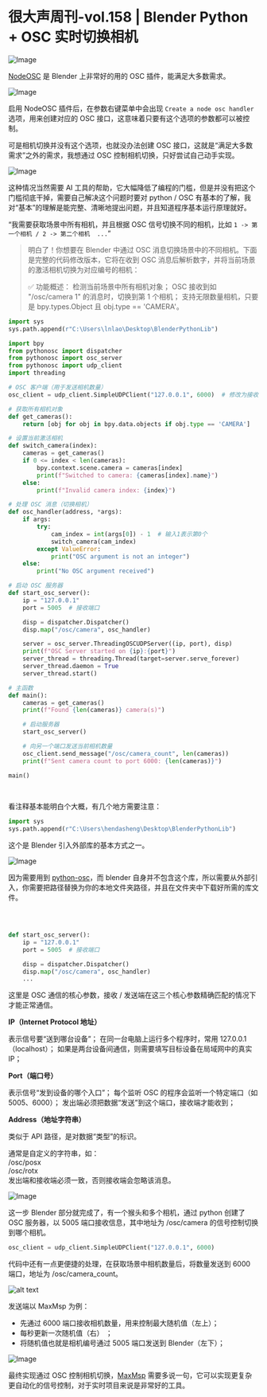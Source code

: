 # 很大声周刊-vol.158 | Blender Python + OSC 实时切换相机
![Image](https://github.com/user-attachments/assets/fd4314f0-1f56-4591-899e-2a5b1bb46b3c)

[NodeOSC](https://github.com/maybites/NodeOSC?tab=readme-ov-file) 是 Blender 上非常好的用的 OSC 插件，能满足大多数需求。

![Image](https://github.com/user-attachments/assets/1f67c5fd-2112-4ef3-a474-9a8c1799d736)

启用 NodeOSC 插件后，在参数右键菜单中会出现 `Create a node osc handler` 选项，用来创建对应的 OSC 接口，这意味着只要有这个选项的参数都可以被控制。

可是相机切换并没有这个选项，也就没办法创建 OSC 接口，这就是“满足大多数需求”之外的需求，我想通过 OSC 控制相机切换，只好尝试自己动手实现。

![Image](https://github.com/user-attachments/assets/dfd978ef-e019-466f-8d3a-dc4bd00b6265)

这种情况当然需要 AI 工具的帮助，它大幅降低了编程的门槛，但是并没有把这个门槛彻底干掉，需要自己解决这个问题时要对 python / OSC 有基本的了解，我对“基本”的理解是能完整、清晰地提出问题，并且知道程序基本运行原理就好。


“我需要获取场景中所有相机，并且根据 OSC 信号切换不同的相机，比如 `1 -> 第一个相机 / 2 -> 第二个相机  ...`”


> 明白了！你想要在 Blender 中通过 OSC 消息切换场景中的不同相机。下面是完整的代码修改版本，它将在收到 OSC 消息后解析数字，并将当前场景的激活相机切换为对应编号的相机：
> 
> ✅ 功能概述：
> 检测当前场景中所有相机对象；
> OSC 接收到如 "/osc/camera 1" 的消息时，切换到第 1 个相机；
> 支持无限数量相机，只要是 bpy.types.Object 且 obj.type == 'CAMERA'。

``` python
import sys
sys.path.append(r"C:\Users\lnlao\Desktop\BlenderPythonLib")

import bpy
from pythonosc import dispatcher
from pythonosc import osc_server
from pythonosc import udp_client
import threading

# OSC 客户端（用于发送相机数量）
osc_client = udp_client.SimpleUDPClient("127.0.0.1", 6000)  # 修改为接收端的地址和端口

# 获取所有相机对象
def get_cameras():
    return [obj for obj in bpy.data.objects if obj.type == 'CAMERA']

# 设置当前激活相机
def switch_camera(index):
    cameras = get_cameras()
    if 0 <= index < len(cameras):
        bpy.context.scene.camera = cameras[index]
        print(f"Switched to camera: {cameras[index].name}")
    else:
        print(f"Invalid camera index: {index}")

# 处理 OSC 消息（切换相机）
def osc_handler(address, *args):
    if args:
        try:
            cam_index = int(args[0]) - 1  # 输入1表示第0个
            switch_camera(cam_index)
        except ValueError:
            print("OSC argument is not an integer")
    else:
        print("No OSC argument received")

# 启动 OSC 服务器
def start_osc_server():
    ip = "127.0.0.1"
    port = 5005  # 接收端口

    disp = dispatcher.Dispatcher()
    disp.map("/osc/camera", osc_handler)

    server = osc_server.ThreadingOSCUDPServer((ip, port), disp)
    print(f"OSC Server started on {ip}:{port}")
    server_thread = threading.Thread(target=server.serve_forever)
    server_thread.daemon = True
    server_thread.start()

# 主函数
def main():
    cameras = get_cameras()
    print(f"Found {len(cameras)} camera(s)")

    # 启动服务器
    start_osc_server()

    # 向另一个端口发送当前相机数量
    osc_client.send_message("/osc/camera_count", len(cameras))
    print(f"Sent camera count to port 6000: {len(cameras)}")

main()
   
   
```

看注释基本能明白个大概，有几个地方需要注意：

``` python
import sys
sys.path.append(r"C:\Users\hendasheng\Desktop\BlenderPythonLib")
```
这个是 Blender 引入外部库的基本方式之一。

![Image](https://github.com/user-attachments/assets/05f6a1af-a6b7-4ab8-a0bd-57d114ef922d)

因为需要用到 [python-osc](https://pypi.org/project/python-osc/)，而 blender 自身并不包含这个库，所以需要从外部引入，你需要把路径替换为你的本地文件夹路径，并且在文件夹中下载好所需的库文件。

<br>

``` python

def start_osc_server():
    ip = "127.0.0.1"
    port = 5005  # 接收端口

    disp = dispatcher.Dispatcher()
    disp.map("/osc/camera", osc_handler)
    ...
```

这里是 OSC 通信的核心参数，接收 / 发送端在这三个核心参数精确匹配的情况下才能正常通信。

**IP（Internet Protocol 地址）** 

表示信号要“送到哪台设备”；
在同一台电脑上运行多个程序时，常用 127.0.0.1（localhost）；
如果是两台设备间通信，则需要填写目标设备在局域网中的真实 IP；

**Port（端口号）**

表示信号“发到设备的哪个入口”；
每个监听 OSC 的程序会监听一个特定端口（如 5005、6000）；
发出端必须把数据“发送”到这个端口，接收端才能收到；

**Address（地址字符串）**

类似于 API 路径，是对数据“类型”的标识。

通常是自定义的字符串，如：  
/osc/posx  
/osc/rotx  
发出端和接收端必须一致，否则接收端会忽略该消息。

![Image](https://github.com/user-attachments/assets/51d345cb-50da-45d0-b0e0-efbcd9bc1f4f)

这一步 Blender 部分就完成了，有一个猴头和多个相机，通过 python 创建了 OSC 服务器，以 5005 端口接收信息，其中地址为 /osc/camera 的信号控制切换到哪个相机。
<br>

```python
osc_client = udp_client.SimpleUDPClient("127.0.0.1", 6000)
```

代码中还有一点更便捷的处理，在获取场景中相机数量后，将数量发送到 6000 端口，地址为 /osc/camera_count。
<br>

![alt text](https://github.com/user-attachments/assets/5394e9a3-0249-4163-bdd7-ebcbe7e7d686)

发送端以 MaxMsp 为例：
- 先通过 6000 端口接收相机数量，用来控制最大随机值（左上）；
- 每秒更新一次随机值（右） ；
- 将随机值也就是相机编号通过 5005 端口发送到 Blender（左下）；

![Image](https://github.com/user-attachments/assets/fd4314f0-1f56-4591-899e-2a5b1bb46b3c)

最终实现通过 OSC 控制相机切换，[MaxMsp](https://cycling74.com/) 需要多说一句，它可以实现更复杂更自动化的信号控制，对于实时项目来说是非常好的工具。